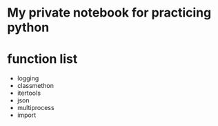 # My private notebook for practicing python

# function list
- logging
- classmethon
- itertools
- json
- multiprocess
- import